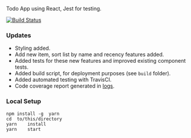 Todo App using React, Jest for testing.

[![Build Status](https://travis-ci.org/benrondeau/YEI-ToDos-App.svg?branch=master)](https://travis-ci.org/benrondeau/YEI-ToDos-App)

### Updates

- Styling added.
- Add new item, sort list by name and recency features added.
- Added tests for these new features and improved existing component tests.
- Added build script, for deployment purposes (see `build` folder).
- Added automated testing with TravisCI.
- Code coverage report generated in [logs](https://travis-ci.org/benrondeau/YEI-ToDos-App).

### Local Setup

```
npm	install	-g	yarn
cd	to/this/directory
yarn	install
yarn	start
```

